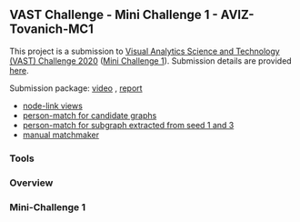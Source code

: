 ## VAST Challenge - Mini Challenge 1 - AVIZ-Tovanich-MC1

This project is a submission to [Visual Analytics Science and Technology (VAST) Challenge 2020](https://vast-challenge.github.io/2020/) ([Mini Challenge 1](https://vast-challenge.github.io/2020/MC1.html)). Submission details are provided [here](https://vast-challenge.github.io/2020/Submissions.html). 

Submission package: [video]() , [report](./AVIZ-Tovanich-MC1/)

- [node-link views](./AVIZ-Tovanich-MC1/node-link-view/networks.html)
- [person-match for candidate graphs](./AVIZ-Tovanich-MC1/person-pairing-view/candidates.html)
- [person-match for subgraph extracted from seed 1 and 3](./AVIZ-Tovanich-MC1/person-pairing-view/single.html)
- [manual matchmaker](./AVIZ-Tovanich-MC1/matchmaker/index.html)

### Tools

### Overview

### Mini-Challenge 1


